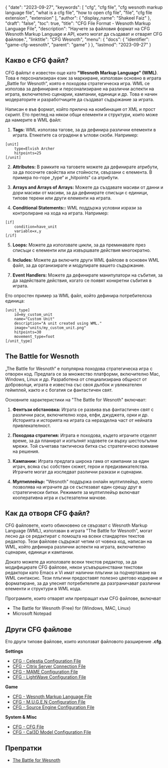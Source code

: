 {
  "date": "2023-09-27",
  "keywords": [
    "cfg",
    "cfg file",
    "cfg wesnoth markup language file",
    "what is a cfg file",
    "how to open cfg file",
    "file",
    "cfg file extension",
    "extension"
  ],
  "author": {
    "display_name": "Shakeel Faiz"
  },
  "draft": "false",
  "toc": true,
  "title": "CFG File Format - Wesnoth Markup Language File",
  "description": "Научете за файловия формат на CFG Wesnoth Markup Language и API, които могат да създават и отварят CFG файлове.",
  "linktitle": "CFG Wesnoth",
  "menu": {
    "docs": {
      "identifier": "game-cfg-wesnoth",
      "parent": "game"
    }
  },
  "lastmod": "2023-09-27"
}

## Какво е CFG файл?

CFG файлът е известен още като **"Wesnoth Markup Language" (WML)**. Това е персонализиран език за маркиране, използван основно в играта „Battle for Wesnoth“, която е походова стратегическа игра. WML се използва за дефиниране и персонализиране на различни аспекти на играта, включително сценарии, кампании, единици и др. Това е начин модераторите и разработчиците да създават съдържание за играта.

Написан е във формат, който прилича на комбинация от XML и прост скрипт. Ето преглед на някои общи елементи и структури, които може да намерите в WML файл:

1. **Tags:** WML използва тагове, за да дефинира различни елементи в играта. Етикетите са оградени в ъглови скоби. Например:

```
[unit]
    type=Elvish Archer
    hitpoints=25
[/unit]
```
    
2. **Attributes:** В рамките на таговете можете да дефинирате атрибути, за да посочите свойства или стойности, свързани с елемента. В примера по-горе „type“ и „hitpoints“ са атрибути.
    
3. **Arrays and Arrays of Arrays:** Можете да създавате масиви от данни и дори масиви от масиви, за да дефинирате списъци с единици, типове терени или други елементи на играта.
    
4. **Conditional Statements::** WML поддържа условни изрази за контролиране на хода на играта. Например:

```
[if]
    condition=have_unit
    variable=x,y
[/if]
```
    
5.  **Loops:** Можете да използвате цикли, за да преминавате през списъци с елементи или да извършвате действия многократно.
    
6.  **Includes:** Можете да включите други WML файлове в основен WML файл, за да организирате и модулирате вашето съдържание.
    
7.  **Event Handlers:** Можете да дефинирате манипулатори на събития, за да задействате действия, когато се появят конкретни събития в играта.
    

Ето опростен пример за WML файл, който дефинира потребителска единица:

```
[unit_type]
    id=my_custom_unit
    name="Custom Unit"
    description="A unit created using WML."
    image="units/my_custom_unit.png"
    hitpoints=30
    movement_type=foot
[/unit_type]
```

## The Battle for Wesnoth

„The Battle for Wesnoth“ е популярна походова стратегическа игра с отворен код. Предлага се за множество платформи, включително Mac, Windows, Linux и др. Разработена от специализирана общност от доброволци, играта е известна със своя дълбок и увлекателен геймплей, както и с богатия си фантастичен свят.

Основните характеристики на "The Battle for Wesnoth" включват:

1. **Фентъзи обстановка:** Играта се развива във фантастичен свят с различни раси, включително хора, елфи, джуджета, орки и др. Историята и историята на играта са неразделна част от нейната привлекателност.
    
2. **Походова стратегия:** Играта е походова, където играчите отделят време, за да планират и изпълнят ходовете си върху шестоъгълни мрежи. Той съчетава тактическа битка със стратегическо вземане на решения.
    
3. **Кампании:** Играта предлага широка гама от кампании за един играч, всяка със собствен сюжет, герои и предизвикателства. Играчите могат да изследват различни разкази и сценарии.
    
4. **Мултиплейър:** "Wesnoth" поддържа онлайн мултиплейър, което позволява на играчите да се състезават един срещу друг в стратегически битки. Режимите за мултиплейър включват кооперативна игра и състезателни мачове.

## Как да отворя CFG файл?

CFG файловете, които обикновено се свързват с Wesnoth Markup Language (WML), използван в играта "The Battle for Wesnoth", могат лесно да се редактират с помощта на всеки стандартен текстов редактор. Тези файлове съдържат четим от човека код, написан на WML, който дефинира различни аспекти на играта, включително сценарии, единици и кампании.

Докато можете да използвате всеки текстов редактор, за да модифицирате CFG файлове, някои усъвършенствани текстови редактори като Emacs и Vi имат налични плъгини за подчертаване на WML синтаксис. Тези плъгини предоставят полезно цветово кодиране и форматиране, за да улеснят потребителите да разграничават различни елементи и структури в WML кода.

Програмите, които отварят или препращат към CFG файлове, включват

- The Battle for Wesnoth (Free) for (Windows, MAC, Linux)
- Microsoft Notepad

## Други CFG файлове

Ето други типове файлове, които използват файловото разширение **.cfg**.

**Settings**
- [CFG - Celestia Configuration File](/settings/cfg-celestia/)
- [CFG - Citrix Server Connection File](/settings/cfg-citrix/)
- [CFG - MAME Configuration File](/settings/cfg-mame/)
- [CFG - LightWave Configuration File](/settings/cfg-lightwave/)

**Game**
- [CFG - Wesnoth Markup Language File](/game/cfg-wesnoth/)
- [CFG - M.U.G.E.N Configuration File](/game/cfg-mugen/)
- [CFG - Source Engine Configuration File](/game/cfg-sourceengine/)

**System & Misc**
- [CFG - CFG File](/system/cfg/)
- [CFG - Cal3D Model Configuration File](/misc/cfg-cal3d/)

## Препратки
* [The Battle for Wesnoth](https://en.wikipedia.org/wiki/The_Battle_for_Wesnoth)